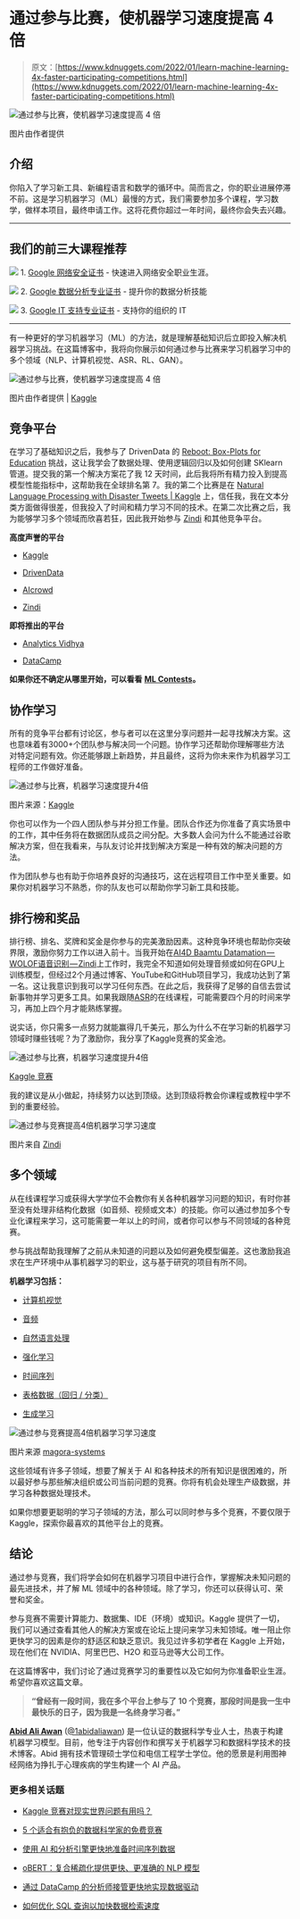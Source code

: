 # 通过参与比赛，使机器学习速度提高 4 倍

> 原文：[https://www.kdnuggets.com/2022/01/learn-machine-learning-4x-faster-participating-competitions.html](https://www.kdnuggets.com/2022/01/learn-machine-learning-4x-faster-participating-competitions.html)

![通过参与比赛，使机器学习速度提高 4 倍](../Images/4f9d04e24bb1d662ae929feb9b92d845.png)

图片由作者提供

## 介绍

你陷入了学习新工具、新编程语言和数学的循环中。简而言之，你的职业进展停滞不前。这是学习机器学习（ML）最慢的方式，我们需要参加多个课程，学习数学，做样本项目，最终申请工作。这将花费你超过一年时间，最终你会失去兴趣。

* * *

## 我们的前三大课程推荐

![](../Images/0244c01ba9267c002ef39d4907e0b8fb.png) 1\. [Google 网络安全证书](https://www.kdnuggets.com/google-cybersecurity) - 快速进入网络安全职业生涯。

![](../Images/e225c49c3c91745821c8c0368bf04711.png) 2\. [Google 数据分析专业证书](https://www.kdnuggets.com/google-data-analytics) - 提升你的数据分析技能

![](../Images/0244c01ba9267c002ef39d4907e0b8fb.png) 3\. [Google IT 支持专业证书](https://www.kdnuggets.com/google-itsupport) - 支持你的组织的 IT

* * *

有一种更好的学习机器学习（ML）的方法，就是理解基础知识后立即投入解决机器学习挑战。在这篇博客中，我将向你展示如何通过参与比赛来学习机器学习中的多个领域（NLP、计算机视觉、ASR、RL、GAN）。

![通过参与比赛，使机器学习速度提高 4 倍](../Images/f62297b4d165ca4439acf177fe2ec5d9.png)

图片由作者提供 | [Kaggle](https://www.kaggle.com/kingabzpro)

## 竞争平台

在学习了基础知识之后，我参与了 DrivenData 的 [Reboot: Box-Plots for Education](https://www.drivendata.org/competitions/46/box-plots-for-education-reboot/) 挑战，这让我学会了数据处理、使用逻辑回归以及如何创建 SKlearn 管道。提交我的第一个解决方案花了我 12 天时间，此后我将所有精力投入到提高模型性能指标中，这帮助我在全球排名第 7。我的第二个比赛是在 [Natural Language Processing with Disaster Tweets | Kaggle](https://www.kaggle.com/c/nlp-getting-started) 上，信任我，我在文本分类方面做得很差，但我投入了时间和精力学习不同的技术。在第二次比赛之后，我为能够学习多个领域而欣喜若狂，因此我开始参与 [Zindi](https://zindi.africa/) 和其他竞争平台。

**高度声誉的平台**

+   [Kaggle](https://kaggle.com/)

+   [DrivenData](https://www.drivendata.org/)

+   [AIcrowd](https://aicrowd.com/)

+   [Zindi](https://zindi.africa/)

**即将推出的平台**

+   [Analytics Vidhya](https://datahack.analyticsvidhya.com/contest/all/)

+   [DataCamp](https://app.datacamp.com/learn/competitions)

**如果你还不确定从哪里开始，可以看看** [**ML Contests**](https://mlcontests.com/)**。**

## 协作学习

所有的竞争平台都有讨论区，参与者可以在这里分享问题并一起寻找解决方案。这也意味着有3000+个团队参与解决同一个问题。协作学习还帮助你理解哪些方法对特定问题有效。你还能够跟上新趋势，并且最终，这将为你未来作为机器学习工程师的工作做好准备。

![通过参与比赛，机器学习速度提升4倍](../Images/cea747a69696b92fb7880de70d177091.png)

图片来源：[Kaggle](https://www.kaggle.com/c/nlp-getting-started/discussion)

你也可以作为一个四人团队参与并分担工作量。团队合作还为你准备了真实场景中的工作，其中任务将在数据团队成员之间分配。大多数人会问为什么不能通过谷歌解决方案，但在我看来，与队友讨论并找到解决方案是一种有效的解决问题的方法。

作为团队参与也有助于你培养良好的沟通技巧，这在远程项目工作中至关重要。如果你对机器学习不熟悉，你的队友也可以帮助你学习新工具和技能。

## 排行榜和奖品

排行榜、排名、奖牌和奖金是你参与的完美激励因素。这种竞争环境也帮助你突破界限，激励你努力工作以进入前十。当我开始在[AI4D Baamtu Datamation — WOLOF语音识别 — Zindi](https://zindi.africa/competitions/ai4d-baamtu-datamation-automatic-speech-recognition-in-wolof)上工作时，我完全不知道如何处理音频或如何在GPU上训练模型，但经过2个月通过博客、YouTube和GitHub项目学习，我成功达到了第一名。这让我意识到我可以学习任何东西。在此之后，我获得了足够的自信去尝试新事物并学习更多工具。如果我跟随[ASR](https://maelfabien.github.io/machinelearning/speech_reco/)的在线课程，可能需要四个月的时间来学习，再加上四个月才能熟练掌握。

说实话，你只需多一点努力就能赢得几千美元，那么为什么不在学习新的机器学习领域时赚些钱呢？为了激励你，我分享了Kaggle竞赛的奖金池。

![通过参与比赛，机器学习速度提升4倍](../Images/7868d5cfd15d5fd3d9d1652f52008f36.png)

[Kaggle 竞赛](https://www.kaggle.com/competitions)

我的建议是从小做起，持续努力以达到顶级。达到顶级将教会你课程或教程中学不到的重要经验。

![通过参与竞赛提高4倍机器学习学习速度](../Images/cc19eb4e0286f269e2a992146805aa95.png)

图片来自 [Zindi](https://zindi.africa/competitions/ai4d-baamtu-datamation-automatic-speech-recognition-in-wolof/leaderboard)

## 多个领域

从在线课程学习或获得大学学位不会教你有关各种机器学习问题的知识，有时你甚至没有处理非结构化数据（如音频、视频或文本）的技能。你可以通过参加多个专业化课程来学习，这可能需要一年以上的时间，或者你可以参与不同领域的各种竞赛。

参与挑战帮助我理解了之前从未知道的问题以及如何避免模型偏差。这也激励我追求在生产环境中从事机器学习的职业，这与基于研究的项目有所不同。

**机器学习包括：**

+   [计算机视觉](https://www.ibm.com/topics/computer-vision)

+   [音频](https://towardsdatascience.com/how-to-apply-machine-learning-and-deep-learning-methods-to-audio-analysis-615e286fcbbc?gi=6e76aecfa621)

+   [自然语言处理](https://www.ibm.com/cloud/learn/natural-language-processing)

+   [强化学习](https://en.wikipedia.org/wiki/Reinforcement_learning)

+   [时间序列](https://medium.com/analytics-vidhya/time-series-prediction-with-machine-learning-getting-started-8763eda1127f)

+   [表格数据（回归 / 分类）](https://towardsdatascience.com/introduction-to-machine-learning-algorithms-linear-regression-14c4e325882a)

+   [生成学习](https://machinelearningmastery.com/what-are-generative-adversarial-networks-gans/)

![通过参与竞赛提高4倍机器学习学习速度](../Images/3580f91cc310b790de16b809745f8db4.png)

图片来源 [magora-systems](https://magora-systems.com/artificial-intelligence-vs-machine-learning-vs-deep-learning/)

这些领域有许多子领域，想要了解关于 AI 和各种技术的所有知识是很困难的，所以最好参与那些解决组织或公司当前问题的竞赛。你将有机会处理生产级数据，并学习各种数据处理技术。

如果你想要更聪明的学习子领域的方法，那么可以同时参与多个竞赛，不要仅限于 Kaggle，探索你最喜欢的其他平台上的竞赛。

## 结论

通过参与竞赛，我们将学会如何在机器学习项目中进行合作，掌握解决未知问题的最先进技术，并了解 ML 领域中的各种领域。除了学习，你还可以获得认可、荣誉和奖金。

参与竞赛不需要计算能力、数据集、IDE（环境）或知识。Kaggle 提供了一切，我们可以通过查看其他人的解决方案或在论坛上提问来学习未知领域。唯一阻止你更快学习的因素是你的舒适区和缺乏意识。我见过许多初学者在 Kaggle 上开始，现在他们在 NVIDIA、阿里巴巴、H2O 和亚马逊等大公司工作。

在这篇博客中，我们讨论了通过竞赛学习的重要性以及它如何为你准备职业生涯。希望你喜欢这篇文章。

> **“曾经有一段时间，我在多个平台上参与了 10 个竞赛，那段时间是我一生中最快乐的日子，因为我是一名终身学习者。”**

**[Abid Ali Awan](https://www.polywork.com/kingabzpro)** ([@1abidaliawan](https://twitter.com/1abidaliawan)) 是一位认证的数据科学专业人士，热衷于构建机器学习模型。目前，他专注于内容创作和撰写关于机器学习和数据科学技术的技术博客。Abid 拥有技术管理硕士学位和电信工程学士学位。他的愿景是利用图神经网络为挣扎于心理疾病的学生构建一个 AI 产品。

### 更多相关话题

+   [Kaggle 竞赛对现实世界问题有用吗？](https://www.kdnuggets.com/are-kaggle-competitions-useful-for-real-world-problems)

+   [5 个适合有抱负的数据科学家的免费竞赛](https://www.kdnuggets.com/5-free-competitions-for-aspiring-data-scientists)

+   [使用 AI 和分析引擎更快地准备时间序列数据](https://www.kdnuggets.com/2021/12/piexchange-faster-way-prepare-timeseries-data-ai-analytics-engine.html)

+   [oBERT：复合稀疏化提供更快、更准确的 NLP 模型](https://www.kdnuggets.com/2022/05/obert-compound-sparsification-delivers-faster-accurate-models-nlp.html)

+   [通过 DataCamp 的分析师接管更快地实现数据驱动](https://www.kdnuggets.com/2022/10/datacamp-data-driven-faster-analyst-takeover.html)

+   [如何优化 SQL 查询以加快数据检索速度](https://www.kdnuggets.com/2023/06/optimize-sql-queries-faster-data-retrieval.html)
